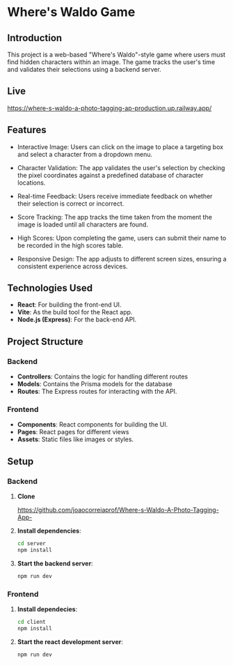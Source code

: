 # Where's Waldo Game

## Introduction

This project is a web-based "Where's Waldo"-style game where users must find hidden characters within an image. The game tracks the user's time and validates their selections using a backend server.

## Live

https://where-s-waldo-a-photo-tagging-ap-production.up.railway.app/

## Features

- Interactive Image:
  Users can click on the image to place a targeting box and select a character from a dropdown menu.

- Character Validation:
  The app validates the user's selection by checking the pixel coordinates against a predefined database of character locations.

- Real-time Feedback:
  Users receive immediate feedback on whether their selection is correct or incorrect.

- Score Tracking:
  The app tracks the time taken from the moment the image is loaded until all characters are found.

- High Scores:
  Upon completing the game, users can submit their name to be recorded in the high scores table.

- Responsive Design:
  The app adjusts to different screen sizes, ensuring a consistent experience across devices.

## Technologies Used

- **React**: For building the front-end UI.
- **Vite**: As the build tool for the React app.
- **Node.js (Express)**: For the back-end API.

## Project Structure

### Backend

- **Controllers**: Contains the logic for handling different routes
- **Models**: Contains the Prisma models for the database
- **Routes**: The Express routes for interacting with the API.

### Frontend

- **Components**: React components for building the UI.
- **Pages**: React pages for different views
- **Assets**: Static files like images or styles.

## Setup

### Backend

1. **Clone**

   https://github.com/joaocorreiaprof/Where-s-Waldo-A-Photo-Tagging-App-

1. **Install dependencies**:

   ```bash
   cd server
   npm install

   ```

1. **Start the backend server**:
   ```bash
   npm run dev
   ```

### Frontend

1. **Install dependecies**:

   ```bash
   cd client
   npm install

   ```

2. **Start the react development server**:
   ```bash
   npm run dev
   ```
